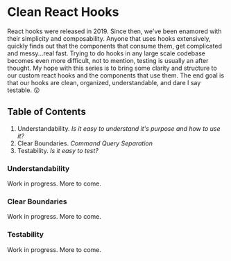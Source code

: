 # Clean React Hooks

React hooks were released in 2019.  Since then, we've been enamored with their simplicity and composability. Anyone that uses hooks extensively, quickly finds out that the components that consume them, get complicated and messy...real fast. Trying to do hooks in any large scale codebase becomes even more difficult, not to mention, testing is usually an after thought. My hope with this series is to bring some clarity and structure to our custom react hooks and the components that use them.  The end goal is that our hooks are clean, organized, understandable, and dare I say testable. 😲

## Table of Contents

1. Understandability. _Is it easy to understand it's purpose and how to use it?_
2. Clear Boundaries. _Command Query Separation_
3. Testability. _Is it easy to test?_

### Understandability

Work in progress. More to come.

### Clear Boundaries

Work in progress. More to come.

### Testability

Work in progress. More to come.
